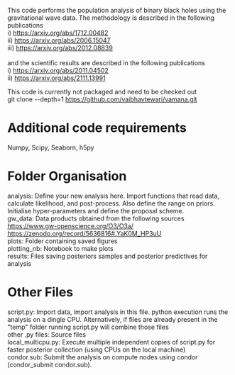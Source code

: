 This code performs the population analysis of binary black holes using the gravitational 
wave data. The methodology is described in the following publications <br />
i) https://arxiv.org/abs/1712.00482 <br />
ii) https://arxiv.org/abs/2006.15047 <br />
iii) https://arxiv.org/abs/2012.08839 <br /><br />
and the scientific results are described in the following publications <br />
i) https://arxiv.org/abs/2011.04502 <br />
ii) https://arxiv.org/abs/2111.13991

This code is currently not packaged and need to be checked out <br />
git clone --depth=1 https://github.com/vaibhavtewari/vamana.git

Additional code requirements
============================
Numpy, Scipy, Seaborn, h5py

Folder Organisation
============================
analysis: Define your new analysis here. Import functions that read data, calculate likelihood, and post-process. Also define the range on priors. Initialise hyper-parameters and define the proposal scheme. <br />
gw_data: Data products obtained from the following sources <br />
https://www.gw-openscience.org/O3/O3a/ <br />
https://zenodo.org/record/5636816#.YaK0M_HP3uU <br />
plots: Folder containing saved figures <br />
plotting_nb: Notebook to make plots <br />
results: Files saving posteriors samples and posterior predictives for analysis <br />

Other Files
=============================
script.py: Import data, import analysis in this file. python execution runs the analysis on a dingle CPU. Alternatively, if files are already present in the "temp" folder running script.py will combine those files <br />
other .py files: Source files <br />
local_multicpu.py: Execute multiple independent copies of script.py for faster posterior collection (using CPUs on the local machine) <br />
condor.sub: Submit the analysis on compute nodes using condor (condor_submit condor.sub). 
